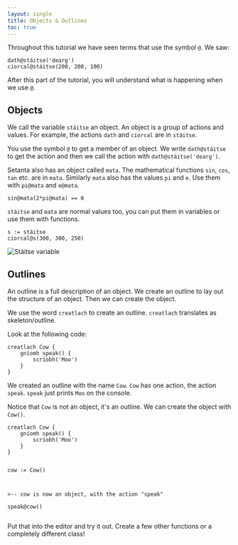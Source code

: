 ```yaml
---
layout: single
title: Objects & Outlines
toc: true
---
```


Throughout this tutorial we have seen terms that use the symbol `@`. We saw:

<div class="language-python highlighter-rouge">
<div class="highlight">
<pre class="highlight"><code><span class="n">dath</span><span class="o">@</span><span class="n">stáitse</span>(<span class="s">&#x27;dearg&#x27;</span>)
<span class="n">ciorcal</span><span class="o">@</span><span class="n">stáitse</span>(<span class="m">200</span><span class="p">,</span> <span class="m">200</span><span class="p">,</span> <span class="m">100</span>)</code></pre>
</div>
</div>

After this part of the tutorial, you will understand what is happening when we use `@`.

## Objects

We call the variable `stáitse` an object. An object is a group of actions and values. For example, the actions `dath` and `ciorcal` are in `stáitse`.

You use the symbol `@` to get a member of an object. We write `dath@stáitse` to get the action and then we call the action with `dath@stáitse('dearg')`.

Setanta also has an object called `mata`. The mathematical functions `sin`, `cos`, `tan` etc. are in `mata`. Similarly `mata` also has the values `pi` and `e`. Use them with `pi@mata` and `e@mata`.

<div class="language-python highlighter-rouge">
<div class="highlight">
<pre class="highlight"><code><span class="n">sin</span><span class="o">@</span><span class="n">mata</span>(<span class="m">2</span><span class="o">*</span><span class="n">pi</span><span class="o">@</span><span class="n">mata</span>) <span class="o">==</span> <span class="m">0</span></code></pre>
</div>
</div>

`stáitse` and `mata` are normal values too, you can put them in variables or use them with functions.

<div class="language-python highlighter-rouge">
<div class="highlight">
<pre class="highlight"><code><span class="n">s</span> := <span class="n">stáitse</span>
<span class="n">ciorcal</span><span class="o">@</span><span class="n">s</span>(<span class="m">300</span><span class="p">,</span> <span class="m">300</span><span class="p">,</span> <span class="m">250</span>)</code></pre>
</div>
</div>

![Stáitse variable](/assets/images/teagaisc/staitseathrog.png)

## Outlines

An outline is a full description of an object. We create an outline to lay out the structure of an object. Then we can create the object.

We use the word `creatlach` to create an outline. `creatlach` translates as skeleton/outline.

Look at the following code:

<div class="language-python highlighter-rouge">
<div class="highlight">
<pre class="highlight"><code><span class="k">creatlach</span> <span class="n">Cow</span> {
    <span class="k">gníomh</span> <span class="n">speak</span>() {
        <span class="n">scríobh</span>(<span class="s">&#x27;Moo&#x27;</span>)
    }
}</code></pre>
</div>
</div>

We created an outline with the name `Cow`. `Cow` has one action, the action `speak`. `speak` just prints `Moo` on the console.

Notice that `Cow` is not an object, it's an outline. We can create the object with `Cow()`.

<div class="language-python highlighter-rouge">
<div class="highlight">
<pre class="highlight"><code><span class="k">creatlach</span> <span class="n">Cow</span> {
    <span class="k">gníomh</span> <span class="n">speak</span>() {
        <span class="n">scríobh</span>(<span class="s">&#x27;Moo&#x27;</span>)
    }
}

<span class="n">cow</span> := <span class="n">Cow</span>()

<span class="c">&gt;-- cow is now an object, with the action &quot;speak&quot;
</span>
<span class="n">speak</span><span class="o">@</span><span class="n">cow</span>()</code></pre>
</div>
</div>

Put that into the editor and try it out. Create a few other functions or a completely different class!
